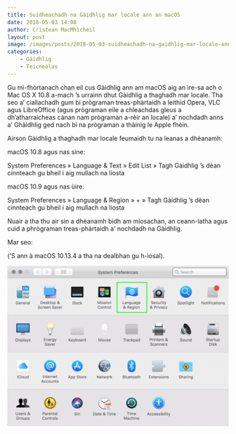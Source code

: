 ```yaml
---
title: Suidheachadh na Gàidhlig mar locale ann an macOS
date: 2018-05-03 14:08
author: Crìstean MacMhìcheil
layout: post
image: /images/posts/2018-05-03-suidheachadh-na-gaidhlig-mar-locale-ann-an-macos.jpg
categories:
    - Gàidhlig
    - Teicneòlas
---
```


Gu mì-fhòrtanach chan eil cus Gàidhlig ann am macOS aig an ìre-sa ach o Mac OS X 10.8 a-mach ’s urrainn dhut Gàidhlig a thaghadh mar locale. Tha seo a’ ciallachadh gum bi prògraman treas-phàrtaidh a leithid Opera, VLC agus LibreOffice (agus prògraman eile a chleachdas gleus a dh’atharraicheas cànan nam prògraman a-rèir an locale) a’ nochdadh anns a’ Ghàidhlig ged nach bi na prògraman a thàinig le Apple fhèin.

Airson Gàidhlig a thaghadh mar locale feumaidh tu na leanas a dhèanamh:

macOS 10.8 agus nas sìne:

System Preferences » Language &amp; Text » Edit List » Tagh Gàidhlig ’s dèan cinnteach gu bheil i aig mullach na liosta

macOS 10.9 agus nas ùire:

System Preferences » Language &amp; Region » + » Tagh Gàidhlig ’s dèan cinnteach gu bheil i aig mullach na liosta

Nuair a tha thu air sin a dhèanamh bidh am mìosachan, an ceann-latha agus cuid a phrògraman treas-phàrtaidh a’ nochdadh na Gàidhlig.

Mar seo:

(‘S ann à macOS 10.13.4 a tha na dealbhan gu h-ìosal).

![Suidheachadh na Gàidhlig ann am macOS](/images/posts/2018-05-03-suidheachadh-na-gaidhlig-mar-locale-ann-an-macos.gif)
